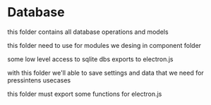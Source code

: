 # Database
this folder contains all database operations and models

this folder need to use for modules we desing in component folder

some low level access to sqlite dbs exports to electron.js

with this folder we'll able to save settings and data that we need for pressintens usecases


this folder must export some functions for electron.js
